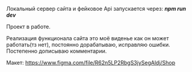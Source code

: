 Локальный сервер сайта и фейковое Api запускается через: **_npm run dev_**

Проект в работе.

Реализация функционала сайта это моё виденье как он может работать(тз нет), постоянно дорабатываю, исправляю ошибки.
Постепенно дописываю комментарии.

Макет: https://www.figma.com/file/R62n5LP2RbgS3jySegAldj/Shop

